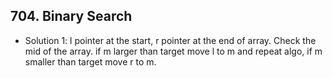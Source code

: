## 704. Binary Search

- Solution 1: l pointer at the start, r pointer at the end of array. Check the mid of the array. if m larger than target move l to m and repeat algo, if m smaller than target move r to m.